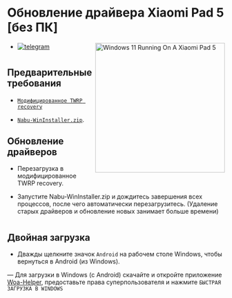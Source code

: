 # Обновление драйвера Xiaomi Pad 5 [без ПК]
<img align="right" src="nabu.png" width="300" alt="Windows 11 Running On A Xiaomi Pad 5">

- [![telegram](https://img.shields.io/badge/chat-telegram-brightgreen.svg?logo=telegram&style=flat-square)](https://t.me/WinInstaller)
#

## Предварительные требования
- [`Модифицированное TWRP recovery`](https://github.com/Kumar-Jy/Windows-in-NABU-Without-PC/releases/tag/Moded-TWRP-Recovery)
  
- [`Nabu-WinInstaller.zip`](https://github.com/Kumar-Jy/WinInstaller/releases/download/NABU_WinInstaller/Nabu_WinInstaller_R4.zip).
  

## Обновление драйверов

- Перезагрузка в модифицированное TWRP recovery.
  
- Запустите Nabu-WinInstaller.zip и дождитесь завершения всех процессов, после чего автоматически перезагрузитесь. (Удаление старых драйверов и обновление новых занимает больше времени)
#
## Двойная загрузка
  
- Дважды щелкните значок `Android` на рабочем столе Windows, чтобы вернуться в Android (из Windows).

— Для загрузки в Windows (с Android) скачайте и откройте приложение [Woa-Helper](https://github.com/Marius586/WoA-Helper-update/releases/tag/WOA), предоставьте права суперпользователя и нажмите `БЫСТРАЯ ЗАГРУЗКА В WINDOWS`
